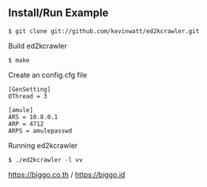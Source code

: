 
Install/Run Example
-------------------

    $ git clone git://github.com/kevinwatt/ed2kcrawler.git

Build ed2kcrawler

    $ make
    
Create an config.cfg file

    [GenSetting]
    OThread = 3

    [amule]
    ARS = 10.8.0.1
    ARP = 4712
    ARPS = amulepasswd

Running ed2kcrawler
    
    $ ./ed2kcrawler -l vv


https://biggo.co.th / https://biggo.id
